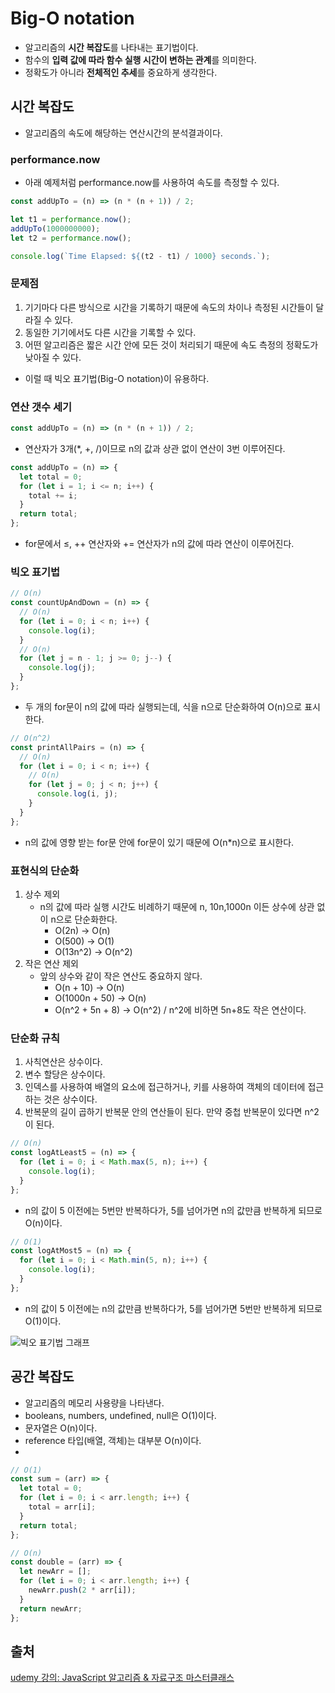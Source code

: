 # Big-O notation

- 알고리즘의 **시간 복잡도**를 나타내는 표기법이다.
- 함수의 **입력 값에 따라 함수 실행 시간이 변하는 관계**를 의미한다.
- 정확도가 아니라 **전체적인 추세**를 중요하게 생각한다.

## 시간 복잡도

- 알고리즘의 속도에 해당하는 연산시간의 분석결과이다.

### performance.now

- 아래 예제처럼 performance.now를 사용하여 속도를 측정할 수 있다.

```jsx
const addUpTo = (n) => (n * (n + 1)) / 2;

let t1 = performance.now();
addUpTo(1000000000);
let t2 = performance.now();

console.log(`Time Elapsed: ${(t2 - t1) / 1000} seconds.`);
```

### 문제점

1. 기기마다 다른 방식으로 시간을 기록하기 때문에 속도의 차이나 측정된 시간들이 달라질 수 있다.
2. 동일한 기기에서도 다른 시간을 기록할 수 있다.
3. 어떤 알고리즘은 짧은 시간 안에 모든 것이 처리되기 때문에 속도 측정의 정확도가 낮아질 수 있다.

- 이럴 때 빅오 표기법(Big-O notation)이 유용하다.

### 연산 갯수 세기

```jsx
const addUpTo = (n) => (n * (n + 1)) / 2;
```

- 연산자가 3개(\*, +, /)이므로 n의 값과 상관 없이 연산이 3번 이루어진다.

```jsx
const addUpTo = (n) => {
  let total = 0;
  for (let i = 1; i <= n; i++) {
    total += i;
  }
  return total;
};
```

- for문에서 ≤, ++ 연산자와 += 연산자가 n의 값에 따라 연산이 이루어진다.

### 빅오 표기법

```jsx
// O(n)
const countUpAndDown = (n) => {
  // O(n)
  for (let i = 0; i < n; i++) {
    console.log(i);
  }
  // O(n)
  for (let j = n - 1; j >= 0; j--) {
    console.log(j);
  }
};
```

- 두 개의 for문이 n의 값에 따라 실행되는데, 식을 n으로 단순화하여 O(n)으로 표시한다.

```jsx
// O(n^2)
const printAllPairs = (n) => {
  // O(n)
  for (let i = 0; i < n; i++) {
    // O(n)
    for (let j = 0; j < n; j++) {
      console.log(i, j);
    }
  }
};
```

- n의 값에 영향 받는 for문 안에 for문이 있기 때문에 O(n\*n)으로 표시한다.

### 표현식의 단순화

1. 상수 제외
   - n의 값에 따라 실행 시간도 비례하기 때문에 n, 10n,1000n 이든 상수에 상관 없이 n으로 단순화한다.
     - O(2n) → O(n)
     - O(500) → O(1)
     - O(13n^2) → O(n^2)
2. 작은 연산 제외
   - 앞의 상수와 같이 작은 연산도 중요하지 않다.
     - O(n + 10) → O(n)
     - O(1000n + 50) → O(n)
     - O(n^2 + 5n + 8) → O(n^2) / n^2에 비하면 5n+8도 작은 연산이다.

### 단순화 규칙

1. 사칙연산은 상수이다.
2. 변수 할당은 상수이다.
3. 인덱스를 사용하여 배열의 요소에 접근하거나, 키를 사용하여 객체의 데이터에 접근하는 것은 상수이다.
4. 반복문의 길이 곱하기 반복문 안의 연산들이 된다. 만약 중첩 반복문이 있다면 n^2이 된다.

```jsx
// O(n)
const logAtLeast5 = (n) => {
  for (let i = 0; i < Math.max(5, n); i++) {
    console.log(i);
  }
};
```

- n의 값이 5 이전에는 5번만 반복하다가, 5를 넘어가면 n의 값만큼 반복하게 되므로 O(n)이다.

```jsx
// O(1)
const logAtMost5 = (n) => {
  for (let i = 0; i < Math.min(5, n); i++) {
    console.log(i);
  }
};
```

- n의 값이 5 이전에는 n의 값만큼 반복하다가, 5를 넘어가면 5번만 반복하게 되므로 O(1)이다.

![빅오 표기법 그래프](https://s3.us-west-2.amazonaws.com/secure.notion-static.com/8be0b00e-7c80-4886-b749-fd6e443194d0/Untitled.png?X-Amz-Algorithm=AWS4-HMAC-SHA256&X-Amz-Content-Sha256=UNSIGNED-PAYLOAD&X-Amz-Credential=AKIAT73L2G45EIPT3X45%2F20230126%2Fus-west-2%2Fs3%2Faws4_request&X-Amz-Date=20230126T141953Z&X-Amz-Expires=86400&X-Amz-Signature=ac527d47327d42ccceb0a318fd21c13a8aedafc8f555fd6e449ec0495f34991f&X-Amz-SignedHeaders=host&response-content-disposition=filename%3D%22Untitled.png%22&x-id=GetObject)

## 공간 복잡도

- 알고리즘의 메모리 사용량을 나타낸다.
- booleans, numbers, undefined, null은 O(1)이다.
- 문자열은 O(n)이다.
- reference 타입(배열, 객체)는 대부분 O(n)이다.
-

```jsx
// O(1)
const sum = (arr) => {
  let total = 0;
  for (let i = 0; i < arr.length; i++) {
    total = arr[i];
  }
  return total;
};

// O(n)
const double = (arr) => {
  let newArr = [];
  for (let i = 0; i < arr.length; i++) {
    newArr.push(2 * arr[i]);
  }
  return newArr;
};
```

## 출처

[udemy 강의: JavaScript 알고리즘 & 자료구조 마스터클래스
](https://www.udemy.com/course/best-javascript-data-structures/learn/lecture/28559451#overview)
